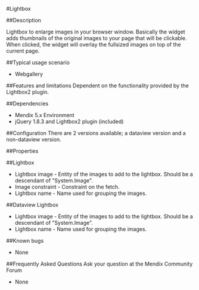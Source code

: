 #Lightbox
 
##Description

Lightbox to enlarge images in your browser window. Basically the widget adds thumbnails of the original images to your page that will be clickable. When clicked, the widget will overlay the fullsized images on top of the current page.

##Typical usage scenario
* Webgallery

##Features and limitations
Dependent on the functionality provided by the Lightbox2 plugin.

##Dependencies
* Mendix 5.x Environment
* jQuery 1.8.3 and Lightbox2 plugin (included)

##Configuration
There are 2 versions available; a dataview version and a non-dataview version.

 
##Properties

##Lightbox

* Lightbox image  - Entity of the images to add to the lightbox. Should be a descendant of "System.Image".
* Image constraint - Constraint on the fetch. 
* Lightbox name - Name used for grouping the images.


##Dataview Lightbox

* Lightbox image  - Entity of the images to add to the lightbox. Should be a descendant of "System.Image".
* Lightbox name - Name used for grouping the images.

##Known bugs
* None

 
##Frequently Asked Questions
Ask your question at the Mendix Community Forum
* None

